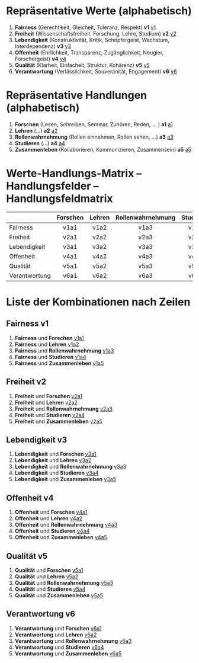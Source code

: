 <!---
   NAME - The NAME of this project is:
ethos

  FILE - The FILENAME of the current file is:
/fields.md

  CREATION - This project was CREATED on:
2017-01-28-16:15:00 UTC

  MODIFICATION - This project was last MODIFIED on:
2017-01-28-16:15:00 UTC

  VERSION - The current VERSION of this project is:
<git-commit-hash>-2017-01-28-16:15:00 UTC

  CREATOR(S) - This project was CREATED by:
Michael Czechowski, Martin Maga

  CONTACT - You can CONTACT the creator(s) or developer(s) of this project at:
E-Mail: mail@martinmaga.de

  COPYRIGHT - The COPYRIGHT holder of this project is:
COPYRIGHT (c) 2016 Martin Maga

  LICENSE - This project is LICENSED under the following license:
Martin Maga 2016 CC BY-SA 4.0 https://creativecommons.org

  SUBFILE – This is a SUBFILE! For more INFORMATION on this project go to:
/README.md
--->

# Repräsentative Werte (alphabetisch)
1. **Fairness** (Gerechtikeit, Gleicheit, Toleranz, Respekt) **v1**
  [v1](/ethos/contents/v1.md)
2. **Freiheit** (Wissenschaftsfreiheit, Forschung, Lehre, Studium) **v2**
  [v2](ethos/contents/v2.md)
3. **Lebendigkeit** (Konstruktivität, Kritik, Schöpfergeist, Wachstum,
  Interdependenz) **v3**
  [v3](ethos/contents/v3.md)
4. **Offenheit** (Ehrlichkeit, Transparenz, Zugänglichkeit, Neugier,
  Forschergeist) **v4**
  [v4](ethos/contents/v4.md)
5. **Qualität** (Klarheit, Einfacheit, Struktur, Kohärenz) **v5**
  [v5](ethos/contents/v5.md)
6. **Verantwortung** (Verlässlichkeit, Souveränität, Engagement) **v6**
  [v6](ethos/contents/v6.md)

# Repräsentative Handlungen (alphabetisch)
1. **Forschen** (Lesen, Schreiben, Seminar, Zuhören, Reden, … ) **a1**
  [a1](ethos/contents/a1.md)
2. **Lehren** (…) **a2**
  [a2](ethos/contents/a2.md)
3. **Rollenwahrnehmung** (Rollen einnehmen, Rollen sehen, …) **a3**
  [a3](ethos/contents/a3.md)
4. **Studieren** (…) **a4**
  [a4](ethos/contents/a4.md)
5. **Zusammenleben** (Kollaborieren, Kommunizieren, Zusammensein) **a5**
  [a5](ethos/contents/a5.md)

# Werte-Handlungs-Matrix – Handlungsfelder – Handlungsfeldmatrix
|               |  Forschen  |  Lehren  |  Rollenwahrnehmung  |  Studieren  |  Zusammenleben  |
|---------------|:----------:|:--------:|:-------------------:|:-----------:|:---------------:|
| Fairness      |   v1a1     |  v1a2    |        v1a3         |    v1a4     |      v1a5       |
| Freiheit      |   v2a1     |  v2a2    |        v2a3         |    v2a4     |      v2a5       |
| Lebendigkeit  |   v3a1     |  v3a2    |        v3a3         |    v3a4     |      v3a5       |
| Offenheit     |   v4a1     |  v4a2    |        v4a3         |    v4a4     |      v4a5       |
| Qualität      |   v5a1     |  v5a2    |        v5a3         |    v5a4     |      v5a5       |
| Verantwortung |   v6a1     |  v6a2    |        v6a3         |    v6a4     |      v6a5       |


# Liste der Kombinationen nach Zeilen
## Fairness v1
1. **Fairness** und **Forschen** [v1a1](ethos/contents/v1a1.md)
2. **Fairness** und **Lehren** [v1a2](ethos/contents/v1a2.md)
3. **Fairness** und **Rollenwahrnehmung** [v1a3](ethos/contents/v1a3.md)
4. **Fairness** und **Studieren** [v1a4](ethos/contents/v1a4.md)
5. **Fairness** und **Zusammenleben** [v1a5](ethos/contents/v1a5.md)

## Freiheit v2
1. **Freiheit** und **Forschen** [v2a1](ethos/contents/v2a1.md)
2. **Freiheit** und **Lehren** [v2a2](ethos/contents/v2a2.md)
3. **Freiheit** und **Rollenwahrnehmung** [v2a3](ethos/contents/v2a3.md)
4. **Freiheit** und **Studieren** [v2a4](ethos/contents/v2a4.md)
5. **Freiheit** und **Zusammenleben** [v2a5](ethos/contents/v2a5.md)

## Lebendigkeit v3
1. **Lebendigkeit** und **Forschen** [v3a1](ethos/contents/v3a1.md)
2. **Lebendigkeit** und **Lehren** [v3a2](ethos/contents/v3a2.md)
3. **Lebendigkeit** und **Rollenwahrnehmung** [v3a3](ethos/contents/v3a3.md)
4. **Lebendigkeit** und **Studieren** [v3a4](ethos/contents/v3a4.md)
5. **Lebendigkeit** und **Zusammenleben** [v3a5](ethos/contents/v3a5.md)

## Offenheit v4
1. **Offenheit** und **Forschen** [v4a1](ethos/contents/v4a1.md)
2. **Offenheit** und **Lehren** [v4a2](ethos/contents/v4a2.md)
3. **Offenheit** und **Rollenwahrnehmung** [v4a3](ethos/contents/v4a3.md)
4. **Offenheit** und **Studieren** [v4a4](ethos/contents/v4a4.md)
5. **Offenheit** und **Zusammenleben** [v4a5](ethos/contents/v4a5.md)

## Qualität v5
1. **Qualität** und **Forschen** [v5a1](ethos/contents/v5a1.md)
2. **Qualität** und **Lehren** [v5a2](ethos/contents/v5a2.md)
3. **Qualität** und **Rollenwahrnehmung** [v5a3](ethos/contents/v5a3.md)
4. **Qualität** und **Studieren** [v5a4](ethos/contents/v5a4.md)
5. **Qualität** und **Zusammenleben** [v5a5](ethos/contents/v5a5.md)

## Verantwortung v6
1. **Verantwortung** und **Forschen** [v6a1](ethos/contents/v6a1.md)
2. **Verantwortung** und **Lehren** [v6a2](ethos/contents/v6a2.md)
3. **Verantwortung** und **Rollenwahrnehmung** [v6a3](ethos/contents/v6a3.md)
4. **Verantwortung** und **Studieren** [v6a4](ethos/contents/v6a4.md)
5. **Verantwortung** und **Zusammenleben** [v6a5](ethos/contents/v6a5.md)
